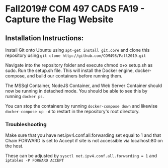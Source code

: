 # Fall2019# COM 497 CADS FA19 - Capture the Flag Website

<h2>Installation Instructions:</h2>

Install Git onto Ubuntu using `apt-get install git.core` and clone this repository using `git clone http://github.com/COM498/Fall2019.git`

Navigate into the repository folder and execute chmod o+x setup.sh as sudo. Run the setup.sh file. This will install the Docker engine, docker-compose, and build our containers before running them.

The MSSql Container, NodeJS Container, and Web Server Container should now be running in detached mode. You should be able to see this by running `docker ps`.

You can stop the containers by running `docker-compose down` and likewise `docker-compose up -d` to restart in the repository's root directory.

<h3>Troubleshooting</h3>

Make sure that you have net.ipv4.conf.all.forwarding set equal to 1 and that Chain FORWARD is set to Accept if site is not accessible via localhost:80 on the host.

These can be adjusted by `sysctl net.ipv4.conf.all.forwarding = 1` and `iptables -P FORWARD ACCEPT`
